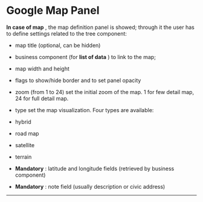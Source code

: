# Google Map Panel

**In case of map** , the map definition panel is showed; through it the user has to define settings related to the tree component:

* map title \(optional, can be hidden\)
* business component \(for  **list of data** \) to link to the map;
* map width and height
* flags to show/hide border and to set panel opacity
* zoom \(from 1 to 24\) set the initial zoom of the map. 1 for few detail map, 24 for full detail map.
* type set the map visualization. Four types are available:

* hybrid

* road map
* satellite
* terrain

* **Mandatory** : latitude and longitude fields \(retrieved by business component\)
* **Mandatory** : note field \(usually description or civic address\)

---



